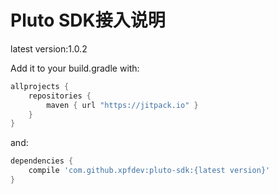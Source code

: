 # Pluto SDK接入说明

latest version:1.0.2

Add it to your build.gradle with:
```gradle
allprojects {
    repositories {
        maven { url "https://jitpack.io" }
    }
}
```
and:

```gradle
dependencies {
    compile 'com.github.xpfdev:pluto-sdk:{latest version}'
}
```


